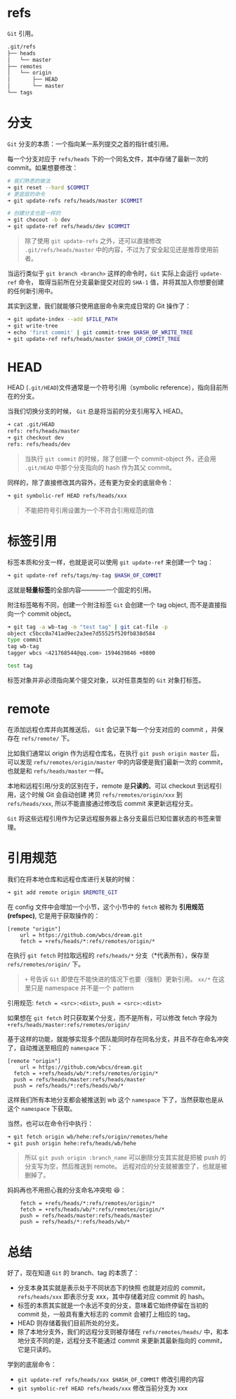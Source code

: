 # refs

`Git` 引用。

```sh
.git/refs
├── heads
│   └── master
├── remotes
│   └── origin
│       ├── HEAD
│       └── master
└── tags
```

# 分支

`Git` 分支的本质：一个指向某一系列提交之首的指针或引用。

每一个分支对应于 `refs/heads` 下的一个同名文件，其中存储了最新一次的 commit。如果想要修改：

```sh
# 我们熟悉的做法
➜ git reset --hard $COMMIT
# 更底层的命令
➜ git update-refs refs/heads/master $COMMIT

# 创建分支也是一样的
➜ git checout -b dev
➜ git update-ref refs/heads/dev $COMMIT
```

> 除了使用 `git update-refs` 之外，还可以直接修改 `.git/refs/heads/master` 中的内容，不过为了安全起见还是推荐使用前者。

当运行类似于 `git branch <branch>` 这样的命令时，`Git` 实际上会运行 `update-ref` 命令， 取得当前所在分支最新提交对应的 `SHA-1` 值，并将其加入你想要创建的任何新引用中。

其实到这里，我们就能够只使用底层命令来完成日常的 Git 操作了：

```sh
➜ git update-index --add $FILE_PATH
➜ git write-tree
➜ echo 'first commit' | git commit-tree $HASH_OF_WRITE_TREE
➜ git update-ref refs/heads/master $HASH_OF_COMMIT_TREE
```

# HEAD

HEAD (`.git/HEAD`)文件通常是一个符号引用（symbolic reference），指向目前所在的分支。

当我们切换分支的时候， `Git` 总是将当前的分支引用写入 HEAD。

```sh
➜ cat .git/HEAD
refs: refs/heads/master
➜ git checkout dev
refs: refs/heads/dev
```

> 当执行 `git commit` 的时候，除了创建一个 commit-object 外，还会用 `.git/HEAD` 中那个分支指向的 hash 作为其父 commit。

同样的，除了直接修改其内容外，还有更为安全的底层命令：

```sh
➜ git symbolic-ref HEAD refs/heads/xxx
```

> 不能把符号引用设置为一个不符合引用规范的值

# 标签引用

标签本质和分支一样，也就是说可以使用 `git update-ref` 来创建一个 tag：

```sh
➜ git update-ref refs/tags/my-tag $HASH_OF_COMMIT
```

这就是**轻量标签**的全部内容————一个固定的引用。

附注标签略有不同，创建一个附注标签 `Git` 会创建一个 tag object, 而不是直接指向一个 commit object。

```sh
➜ git tag -a wb-tag -m "test tag" | git cat-file -p
object c5bcc0a741ad9ec2a3ee7d55525f520fb838d584
type commit
tag wb-tag
tagger wbcs <421768544@qq.com> 1594639846 +0800

test tag
```

标签对象并非必须指向某个提交对象，以对任意类型的 `Git` 对象打标签。

# remote

在添加远程仓库并向其推送后， `Git` 会记录下每一个分支对应的 commit ，并保存在 `refs/remote/` 下。

比如我们通常以 origin 作为远程仓库名，在执行 `git push origin master` 后，可以发现 `refs/remotes/origin/master` 中的内容便是我们最新一次的 commit，也就是和 `refs/heads/master` 一样。

本地和远程引用/分支的区别在于，remote 是**只读的**。可以 checkout 到远程引用，这个时候 Git 会自动创建 拷贝 `refs/remotes/origin/xxx` 到 `refs/heads/xxx`, 所以不能直接通过修改后 commit 来更新远程分支。

`Git` 将这些远程引用作为记录远程服务器上各分支最后已知位置状态的书签来管理。

# 引用规范

我们在将本地仓库和远程仓库进行关联的时候：

```sh
➜ git add remote origin $REMOTE_GIT
```

在 config 文件中会增加一个小节，这个小节中的 `fetch` 被称为 **引用规范(refspec)**, 它是用于获取操作的：

```
[remote "origin"]
	url = https://github.com/wbcs/dream.git
	fetch = +refs/heads/*:refs/remotes/origin/*
```

在执行 `git fetch` 时拉取远程的 `refs/heads/*` 分支（\*代表所有），保存至 `refs/remotes/origin/` 下。

> `+` 号告诉 `Git` 即使在不能快进的情况下也要（强制）更新引用。 `xx/*` 在这里只是 namespace 并不是一个 pattern

引用规范: `fetch = <src>:<dist>`, `push = <src>:<dist>`

如果想在 `git fetch` 时只获取某个分支，而不是所有，可以修改 fetch 字段为 `+refs/heads/master:refs/remotes/origin/`

基于这样的功能，就能够实现多个团队能同时存在同名分支，并且不存在命名冲突了，自动推送至相应的 `namespace` 下：

```
[remote "origin"]
	url = https://github.com/wbcs/dream.git
  fetch = +refs/heads/wb/*:refs/remotes/origin/*
  push = refs/heads/master:refs/heads/master
  push = refs/heads/*:refs/heads/wb/*
```

这样我们所有本地分支都会被推送到 wb 这个 `namespace` 下了，当然获取也是从这个 `namespace` 下获取。

当然，也可以在命令行中执行：

```sh
➜ git fetch origin wb/hehe:refs/origin/remotes/hehe
➜ git push origin hehe:refs/heads/wb/hehe
```

> 所以 `git push origin :branch_name` 可以删除分支其实就是把被 push 的分支写为空，然后推送到 remote。 远程对应的分支就被置空了，也就是被删掉了。

妈妈再也不用担心我的分支命名冲突啦 😆：

```
	fetch = +refs/heads/*:refs/remotes/origin/*
	fetch = +refs/heads/wb/*:refs/remotes/origin/*
	push = refs/heads/master:refs/heads/master
	push = refs/heads/*:refs/heads/wb/*
```

# 总结

好了，现在知道 `Git` 的 branch、tag 的本质了：

- 分支本身其实就是表示处于不同状态下的快照 也就是对应的 commit， `refs/heads/xxx` 即表示分支 xxx，其中存储着对应 commit 的 hash。
- 标签的本质其实就是一个永远不变的分支，意味着它始终停留在当初的 commit 处，一般具有重大标志的 commit 会被打上相应的 tag。
- HEAD 则存储着我们目前所处的分支。
- 除了本地分支外，我们的远程分支则被存储在 `refs/remotes/heads/` 中，和本地分支不同的是，远程分支不能通过 commit 来更新其最新指向的 commit，它是只读的。

学到的底层命令：

- `git update-ref refs/heads/xxx $HASH_OF_COMMIT` 修改引用的内容
- `git symbolic-ref HEAD refs/heads/xxx` 修改当前分支为 xxx
